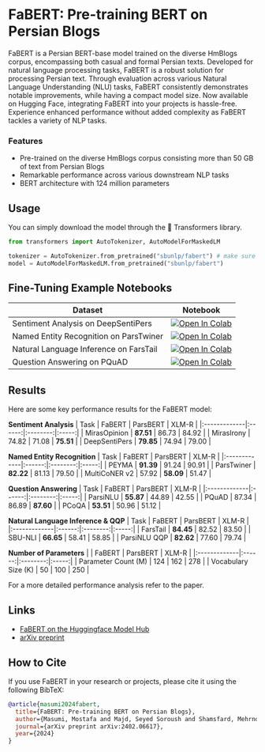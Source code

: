 # FaBERT: Pre-training BERT on Persian Blogs

FaBERT is a Persian BERT-base model trained on the diverse HmBlogs corpus, encompassing both casual and formal Persian texts. Developed for natural language processing tasks, FaBERT is a robust solution for processing Persian text. Through evaluation across various Natural Language Understanding (NLU) tasks, FaBERT consistently demonstrates notable improvements, while having a compact model size. Now available on Hugging Face, integrating FaBERT into your projects is hassle-free. Experience enhanced performance without added complexity as FaBERT tackles a variety of NLP tasks.


### Features
- Pre-trained on the diverse HmBlogs corpus consisting more than 50 GB of text from Persian Blogs
- Remarkable performance across various downstream NLP tasks
- BERT architecture with 124 million parameters

## Usage
You can simply download the model through the 🤗 Transformers library.
```python
from transformers import AutoTokenizer, AutoModelForMaskedLM

tokenizer = AutoTokenizer.from_pretrained("sbunlp/fabert") # make sure to use the default fast tokenizer
model = AutoModelForMaskedLM.from_pretrained("sbunlp/fabert")
```
## Fine-Tuning Example Notebooks
| Dataset | Notebook |
|---------|----------|
| Sentiment Analysis on DeepSentiPers | [![Open In Colab](https://colab.research.google.com/assets/colab-badge.svg)](https://colab.research.google.com/github/SBU-NLP-LAB/FaBERT/blob/main/notebooks/ft_deepsentipers.ipynb) |
| Named Entity Recognition on ParsTwiner | [![Open In Colab](https://colab.research.google.com/assets/colab-badge.svg)](https://colab.research.google.com/github/SBU-NLP-LAB/FaBERT/blob/main/notebooks/ft_parstwiner.ipynb) |
| Natural Language Inference on FarsTail | [![Open In Colab](https://colab.research.google.com/assets/colab-badge.svg)](https://colab.research.google.com/github/SBU-NLP-LAB/FaBERT/blob/main/notebooks/ft_farstail.ipynb) |
| Question Answering on PQuAD | [![Open In Colab](https://colab.research.google.com/assets/colab-badge.svg)](https://colab.research.google.com/github/SBU-NLP-LAB/FaBERT/blob/main/notebooks/ft_pquad.ipynb) |


## Results

Here are some key performance results for the FaBERT model:

**Sentiment Analysis**
| Task         | FaBERT | ParsBERT | XLM-R |
|:-------------|:------:|:--------:|:-----:|
| MirasOpinion | **87.51**      | 86.73     | 84.92  |
| MirasIrony | 74.82      | 71.08     | **75.51**  |
| DeepSentiPers | **79.85**      | 74.94     | 79.00  |

**Named Entity Recognition**
| Task         | FaBERT | ParsBERT | XLM-R |
|:-------------|:------:|:--------:|:-----:|
| PEYMA        |   **91.39**    |   91.24   | 90.91  |
| ParsTwiner   |   **82.22**    |  81.13   | 79.50  |
| MultiCoNER v2   |   57.92    |   **58.09**   | 51.47  |

**Question Answering**
| Task         | FaBERT | ParsBERT | XLM-R |
|:-------------|:------:|:--------:|:-----:|
| ParsiNLU | **55.87**      | 44.89     | 42.55  |
| PQuAD  | 87.34      | 86.89     | **87.60**  |
| PCoQA  | **53.51**      | 50.96     | 51.12  |

**Natural Language Inference & QQP**
| Task         | FaBERT | ParsBERT | XLM-R |
|:-------------|:------:|:--------:|:-----:|
| FarsTail | **84.45**      | 82.52     | 83.50  |
| SBU-NLI | **66.65**      | 58.41     | 58.85  |
| ParsiNLU QQP | **82.62**      | 77.60     | 79.74  |

**Number of Parameters**
|          | FaBERT | ParsBERT | XLM-R |
|:-------------|:------:|:--------:|:-----:|
| Parameter Count (M) | 124      | 162     | 278  |
| Vocabulary Size (K) | 50      | 100     | 250  |

For a more detailed performance analysis refer to the paper.

## Links

- [FaBERT on the Huggingface Model Hub](https://huggingface.co/sbunlp/fabert)
- [arXiv preprint](https://arxiv.org/abs/2402.06617)

## How to Cite

If you use FaBERT in your research or projects, please cite it using the following BibTeX:

```bibtex
@article{masumi2024fabert,
  title={FaBERT: Pre-training BERT on Persian Blogs},
  author={Masumi, Mostafa and Majd, Seyed Soroush and Shamsfard, Mehrnoush and Beigy, Hamid},
  journal={arXiv preprint arXiv:2402.06617},
  year={2024}
}
```
